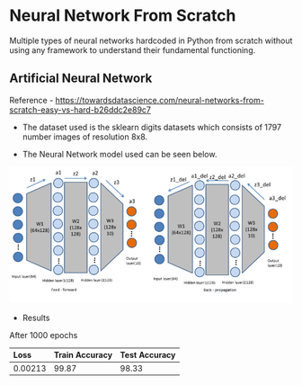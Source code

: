 # Neural Network From Scratch
Multiple types of neural networks hardcoded in Python from scratch without using any framework to understand their fundamental functioning.

## Artificial Neural Network
Reference - https://towardsdatascience.com/neural-networks-from-scratch-easy-vs-hard-b26ddc2e89c7<br>

 - The dataset used is the sklearn digits datasets which consists of 1797 number images of resolution 8x8. 
 
 - The Neural Network model used can be seen below.

![](assets/ann-model.png)

- Results

After 1000 epochs

| Loss   | Train Accuracy | Test Accuracy |
|:-------|:---------------|---------------|
| 0.00213| 99.87          |  98.33        |

